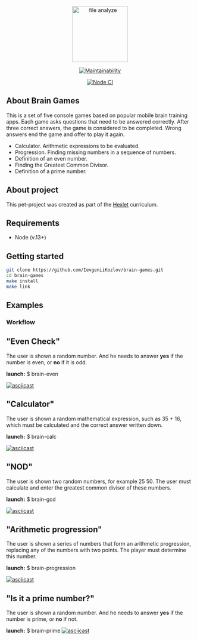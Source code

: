 <div align="center">
  <img alt="file analyze" title="file-difference-calculator" src="https://cdn-icons-png.flaticon.com/512/2083/2083139.png" width="150"/>
</div>

<div align="center"> 

[![Maintainability](https://api.codeclimate.com/v1/badges/f3a8c98b77a611d5bf41/maintainability)](https://codeclimate.com/github/IevgeniiKozlov/brain-games/maintainability)

[![Node CI](https://github.com/IevgeniiKozlov/brain-games/actions/workflows/actions.yml/badge.svg)](https://github.com/IevgeniiKozlov/brain-games/actions/workflows/actions.yml)

</div>


## About Brain Games

This is a set of five console games based on popular mobile brain training apps. Each game asks questions that need to be answered correctly. After three correct answers, the game is considered to be completed. Wrong answers end the game and offer to play it again.
  - Calculator. Arithmetic expressions to be evaluated.
  - Progression. Finding missing numbers in a sequence of numbers.
  - Definition of an even number.
  - Finding the Greatest Common Divisor.
  - Definition of a prime number.

## About project

This pet-project was created as part of the [Hexlet](https://ru.hexlet.io/programs/frontend/projects/44) curriculum.

## Requirements

- Node (v.13+)

## Getting started

```sh
git clone https://github.com/IevgeniiKozlov/brain-games.git
cd brain-games
make install
make link
```
## Examples

### Workflow

## "Even Check"

The user is shown a random number. And he needs to answer **yes** if the number is even, or **no** if it is odd.

**launch:** $ brain-even

[![asciicast](https://asciinema.org/a/ClutXmQVzXTytF1e2nxrPJLRG.svg)](https://asciinema.org/a/ClutXmQVzXTytF1e2nxrPJLRG)

## "Calculator"

The user is shown a random mathematical expression, such as 35 + 16, which must be calculated and the correct answer written down.

**launch:** $ brain-calc

[![asciicast](https://asciinema.org/a/HoLYjNVEVDkc2uzS9yMa4VgrA.svg)](https://asciinema.org/a/HoLYjNVEVDkc2uzS9yMa4VgrA)

## "NOD"

The user is shown two random numbers, for example 25 50. The user must calculate and enter the greatest common divisor of these numbers.

**launch:** $ brain-gcd

[![asciicast](https://asciinema.org/a/HZ1rppFYA5FFeizWRNrGqkHiz.svg)](https://asciinema.org/a/HZ1rppFYA5FFeizWRNrGqkHiz)

## "Arithmetic progression"

The user is shown a series of numbers that form an arithmetic progression, replacing any of the numbers with two points. The player must determine this number.

**launch:** $ brain-progression

[![asciicast](https://asciinema.org/a/WnniCYSZQc9HJPk9PijCz0wUo.svg)](https://asciinema.org/a/WnniCYSZQc9HJPk9PijCz0wUo)

## "Is it a prime number?"

The user is shown a random number. And he needs to answer **yes** if the number is prime, or **no** if not.

**launch:** $ brain-prime
[![asciicast](https://asciinema.org/a/AIjoNoDuLggCdHOkzS81fJ5g6.svg)](https://asciinema.org/a/AIjoNoDuLggCdHOkzS81fJ5g6)
